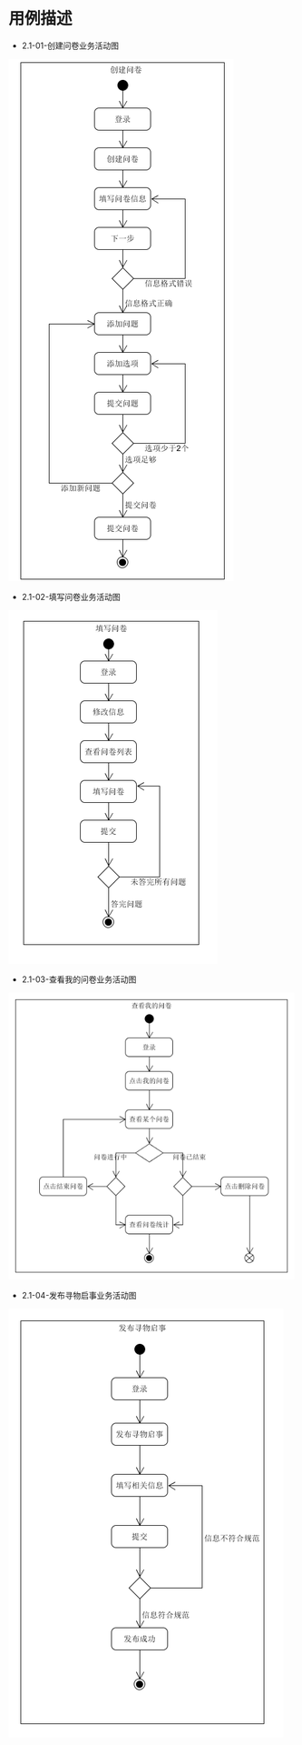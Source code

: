 # 用例描述
* 2.1-01-创建问卷业务活动图

![](Requirement_image/activity_diagram1.png)

* 2.1-02-填写问卷业务活动图

![](Requirement_image/activity_diagram2.png)

* 2.1-03-查看我的问卷业务活动图

![](Requirement_image/activity_diagram3.png)

* 2.1-04-发布寻物启事业务活动图

![](Requirement_image/activity_diagram4.png)
